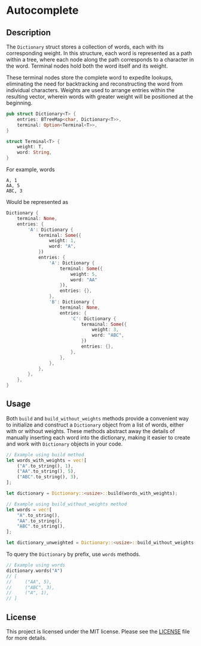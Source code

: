 # Autocomplete

## Description

The `Dictionary` struct stores a collection of words, each with its corresponding weight. In this structure, each word is represented as a path within a tree, where each node along the path corresponds to a character in the word. Terminal nodes hold both the word itself and its weight. 

These terminal nodes store the complete word to expedite lookups, eliminating the need for backtracking and reconstructing the word from individual characters. Weights are used to arrange entries within the resulting vector, wherein words with greater weight will be positioned at the beginning.

```rust
pub struct Dictionary<T> {
    entries: BTreeMap<char, Dictionary<T>>,
    terminal: Option<Terminal<T>>,
}

struct Terminal<T> {
    weight: T,
    word: String,
}
```

For example, words
```
A, 1
AA, 5
ABC, 3
```

Would be represented as

```rust
Dictionary {
    terminal: None,
    entries: {
        'A': Dictionary {
            terminal: Some({
                weight: 1,
                word: "A",
            })
            entries: {
                'A': Dictionary {
                    terminal: Some({
                        weight: 5,
                        word: "AA"
                    }),
                    entries: {},
                },
                'B': Dictionary {
                    terminal: None,
                    entries: {
                        'C': Dictionary {
                            termainal: Some({
                                weight: 3,
                                word: "ABC",
                            })
                            entries: {},
                        },
                    },
                },
            },
        },
    },
}
```

## Usage

Both `build` and `build_without_weights` methods provide a convenient way to initialize and construct a `Dictionary` object from a list of words, either with or without weights. These methods abstract away the details of manually inserting each word into the dictionary, making it easier to create and work with `Dictionary` objects in your code.

```rust
// Example using build method
let words_with_weights = vec![
    ("A".to_string(), 1),
    ("AA".to_string(), 5),
    ("ABC".to_string(), 3),
];

let dictionary = Dictionary::<usize>::build(words_with_weights);

// Example using build_without_weights method
let words = vec![
    "A".to_string(),
    "AA".to_string(),
    "ABC".to_string(),
];

let dictionary_unweighted = Dictionary::<usize>::build_without_weights(words);
```
To query the `Dictionary` by prefix, use `words` methods.
```rust
// Example using words
dictionary.words("A")
// [
//     ("AA", 5), 
//     ("ABC", 3), 
//     ("A", 1), 
// ]
```

## License

This project is licensed under the MIT license. Please see the [LICENSE](LICENSE) file for more details.
